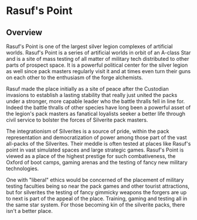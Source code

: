 # Rasuf's Point

## Overview

Rasuf's Point is one of the largest silver legion complexes of artificial worlds.  Rasuf's Point is a series of artificial worlds in orbit of an A-class Star and is a site of mass testing of all matter of military tech distributed to other parts of prospect space.  It is a powerful political center for the silver legion as well since pack masters regularly visit it and at times even turn their guns on each other to the enthusiasm of the forge alchemists.  

Rasuf made the place initially as a site of peace after the Custodian invasions to establish a lasting stability that really just united the packs under a stronger, more capable leader who the battle thralls fell in line for.  Indeed the battle thralls of other species have long been a powerful asset of the legion's pack masters as fanatical loyalists seeker a better life through civil service to bolster the forces of Silverite pack masters.  

The integrationism of Silverites is a source of pride, within the pack representation and democratization of power among those part of the vast all-packs of the Silverites.  Their meddle is often tested at places like Rasuf's point in vast simulated spaces and large strategic games.  Rasuf's Point is viewed as a place of the highest prestige for such combativeness, the Oxford of boot camps, gaming arenas and the testing of fancy new military technologies.  

One with "liberal" ethics would be concerned of the placement of military testing faculties being so near the pack games and other tourist attractions, but for silverites the testing of fancy gimmicky weapons the forgers are up to next is part of the appeal of the place.  Training, gaming and testing all in the same star system.  For those becoming kin of the silverite packs, there isn't a better place.  
